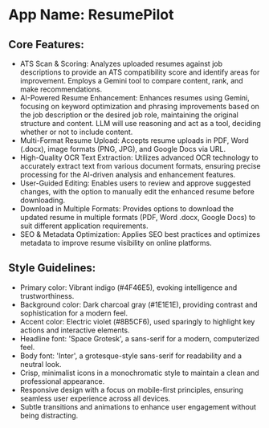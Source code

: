 # **App Name**: ResumePilot

## Core Features:

- ATS Scan & Scoring: Analyzes uploaded resumes against job descriptions to provide an ATS compatibility score and identify areas for improvement. Employs a Gemini tool to compare content, rank, and make recommendations.
- AI-Powered Resume Enhancement: Enhances resumes using Gemini, focusing on keyword optimization and phrasing improvements based on the job description or the desired job role, maintaining the original structure and content.  LLM will use reasoning and act as a tool, deciding whether or not to include content.
- Multi-Format Resume Upload: Accepts resume uploads in PDF, Word (.docx), image formats (PNG, JPG), and Google Docs via URL.
- High-Quality OCR Text Extraction: Utilizes advanced OCR technology to accurately extract text from various document formats, ensuring precise processing for the AI-driven analysis and enhancement features.
- User-Guided Editing: Enables users to review and approve suggested changes, with the option to manually edit the enhanced resume before downloading.
- Download in Multiple Formats: Provides options to download the updated resume in multiple formats (PDF, Word .docx, Google Docs) to suit different application requirements.
- SEO & Metadata Optimization: Applies SEO best practices and optimizes metadata to improve resume visibility on online platforms.

## Style Guidelines:

- Primary color: Vibrant indigo (#4F46E5), evoking intelligence and trustworthiness.
- Background color: Dark charcoal gray (#1E1E1E), providing contrast and sophistication for a modern feel.
- Accent color: Electric violet (#8B5CF6), used sparingly to highlight key actions and interactive elements.
- Headline font: 'Space Grotesk', a sans-serif for a modern, computerized feel.
- Body font: 'Inter', a grotesque-style sans-serif for readability and a neutral look.
- Crisp, minimalist icons in a monochromatic style to maintain a clean and professional appearance.
- Responsive design with a focus on mobile-first principles, ensuring seamless user experience across all devices.
- Subtle transitions and animations to enhance user engagement without being distracting.